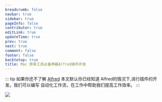 ```yaml
---
breadcrumb: false
navbar: true
sidebar: true
pageInfo: false
contributor: true
editLink: true
updateTime: true
prev: true
next: true
comment: false
footer: false
backtotop: true
title: Mac 效率工具必备神器Alfred插件开发
---
```


::: tip 如果你还不了解 [Alfred](https://www.alfredapp.com/)
本文默认你已经知道 Alfred的情况下,进行插件的开发。我们可以编写
自动化工作流，在工作中帮助我们提高工作效率。
:::


![](https://img.springlearn.cn/blog/learn_1651658394000.png)


